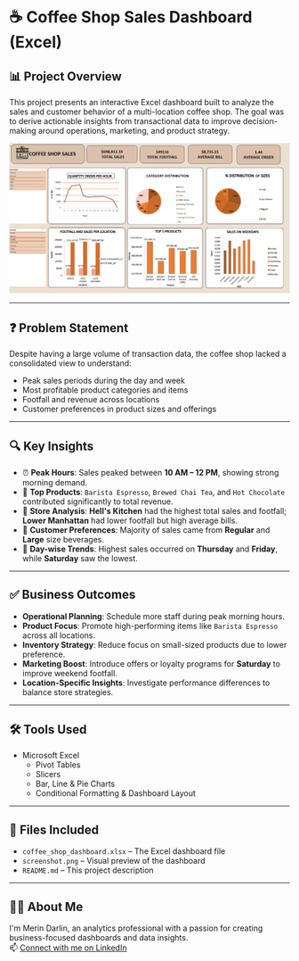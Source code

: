# ☕ Coffee Shop Sales Dashboard (Excel)

## 📊 Project Overview
This project presents an interactive Excel dashboard built to analyze the sales and customer behavior of a multi-location coffee shop. The goal was to derive actionable insights from transactional data to improve decision-making around operations, marketing, and product strategy.

![Dashboard Preview](./screenshot.png)

---

## ❓ Problem Statement
Despite having a large volume of transaction data, the coffee shop lacked a consolidated view to understand:
- Peak sales periods during the day and week
- Most profitable product categories and items
- Footfall and revenue across locations
- Customer preferences in product sizes and offerings

---

## 🔍 Key Insights

- ⏰ **Peak Hours**: Sales peaked between **10 AM – 12 PM**, showing strong morning demand.
- 🥇 **Top Products**: `Barista Espresso`, `Brewed Chai Tea`, and `Hot Chocolate` contributed significantly to total revenue.
- 📍 **Store Analysis**: **Hell's Kitchen** had the highest total sales and footfall; **Lower Manhattan** had lower footfall but high average bills.
- 🥤 **Customer Preferences**: Majority of sales came from **Regular** and **Large** size beverages.
- 📆 **Day-wise Trends**: Highest sales occurred on **Thursday** and **Friday**, while **Saturday** saw the lowest.

---

## ✅ Business Outcomes

- **Operational Planning**: Schedule more staff during peak morning hours.
- **Product Focus**: Promote high-performing items like `Barista Espresso` across all locations.
- **Inventory Strategy**: Reduce focus on small-sized products due to lower preference.
- **Marketing Boost**: Introduce offers or loyalty programs for **Saturday** to improve weekend footfall.
- **Location-Specific Insights**: Investigate performance differences to balance store strategies.

---

## 🛠️ Tools Used
- Microsoft Excel
  - Pivot Tables
  - Slicers
  - Bar, Line & Pie Charts
  - Conditional Formatting & Dashboard Layout

---

## 📁 Files Included
- `coffee_shop_dashboard.xlsx` – The Excel dashboard file
- `screenshot.png` – Visual preview of the dashboard
- `README.md` – This project description



---

## 🙋‍♀️ About Me
I'm Merin Darlin, an analytics professional with a passion for creating business-focused dashboards and data insights.  
📫 [Connect with me on LinkedIn](https://www.linkedin.com/in/merin73)  

